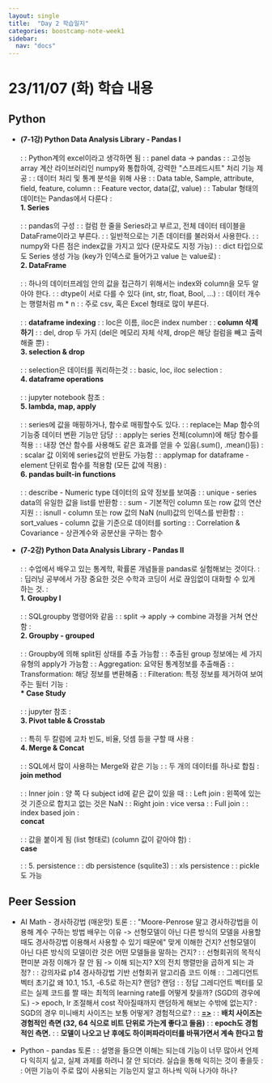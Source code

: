 ```yaml
---
layout: single
title:  "Day 2 학습일지"
categories: boostcamp-note-week1
sidebar:
  nav: "docs"
---
```


# 23/11/07 (화) 학습 내용

<h2>Python</h2>

- <b>(7-1강) Python Data Analysis Library - Pandas I</b><br><br>
: : Python계의 excel이라고 생각하면 됨
: : panel data -> pandas
: : 고성능 array 계산 라이브러리인 numpy와 통합하여, 강력한 "스프레드시트" 처리 기능 제공
: : 데이터 처리 및 통계 분석을 위해 사용
: : Data table, Sample, attribute, field, feature, column
: : Feature vector, data(값, value)
: : Tabular 형태의 데이터는 Pandas에서 다룬다
: <br><b>1. Series</b><br><br>
: : pandas의 구성
: : 컬럼 한 줄을 Series라고 부르고, 전체 데이터 테이블을 DataFrame이라고 부른다.
: : 일반적으로는 기존 데이터를 불러와서 사용한다.
: : numpy와 다른 점은 index값을 가지고 있다 (문자로도 지정 가능)
: : dict 타입으로도 Series 생성 가능 (key가 인덱스로 들어가고 value 는 value로)
: <br><b>2. DataFrame</b><br><br>
: : 하나의 데이터프레임 안의 값을 접근하기 위해서는 index와 column을 모두 알아야 한다.
: : dtype이 서로 다를 수 있다 (int, str, float, Bool, ...)
: : 데이터 개수는 행렬처럼 m * n
: : 주로 csv, 혹은 Excel 형태로 많이 부른다.
<br><br>
: : **dataframe indexing**
: : loc은 이름, iloc은 index number
: : **column 삭제하기**
: : del, drop 두 가지 (del은 메모리 자체 삭제, drop은 해당 컬럼을 빼고 출력해줄 뿐)
: <br><b>3. selection & drop</b><br><br>
: : selection은 데이터를 쿼리하는것
: : basic, loc, iloc selection
: <br><b>4. dataframe operations</b><br><br>
: : jupyter notebook 참조
: <br><b>5. lambda, map, apply</b><br><br>
: : series에 값을 매핑하거나, 함수로 매핑할수도 있다.
: : replace는 Map 함수의 기능중 데이터 변환 기능만 담당
: : apply는 series 전체(column)에 해당 함수를 적용
: : 내장 연산 함수를 사용해도 같은 효과를 얻을 수 있음(.sum(), .mean()등)
: : scalar 값 이외에 series값의 반환도 가능함
: : applymap for dataframe - element 단위로 함수를 적용함 (모든 값에 적용)
: <br><b>6. pandas built-in functions</b><br><br>
: : describe - Numeric type 데이터의 요약 정보를 보여줌
: : unique - series data의 유일한 값을 list를 반환함
: : sum - 기본적인 column 또는 row 값의 연산 지원
: : isnull - column 또는 row 값의 NaN (null)값의 인덱스를 반환함
: : sort_values - column 값을 기준으로 데이터를 sorting
: : Correlation & Covariance - 상관계수와 공분산을 구하는 함수


- <b>(7-2강) Python Data Analysis Library - Pandas II</b><br><br>
: : 수업에서 배우고 있는 통계학, 확률론 개념들을 pandas로 실험해보는 것이다.
: : 딥러닝 공부에서 가장 중요한 것은 수학과 코딩이 서로 끊임없이 대화할 수 있게 하는 것.
: <br><b>1. Groupby I</b><br><br>
: : SQLgroupby 명령어와 같음
: : split -> apply -> combine 과정을 거쳐 연산함
: <br><b>2. Groupby - grouped</b><br><br>
: : Groupby에 의해 split된 상태를 추출 가능함
: : 추출된 group 정보에는 세 가지 유형의 apply가 가능함
: : Aggregation: 요약된 통계정보를 추출해줌
: : Transformation: 해당 정보를 변환해줌
: : Filteration: 특정 정보를 제거하여 보여주는 필터 기능
: <br><b>* Case Study</b><br><br>
: : jupyter 참조
: <br><b>3. Pivot table & Crosstab</b><br><br>
: : 특히 두 칼럼에 교차 빈도, 비율, 덧셈 등을 구할 때 사용
: <br><b>4. Merge & Concat</b><br><br>
: : SQL에서 많이 사용하는 Merge와 같은 기능
: : 두 개의 데이터를 하나로 합침
: <br><b>join method</b><br><br>
: : Inner join : 양 쪽 다 subject id에 같은 값이 있을 때
: : Left join : 왼쪽에 있는 것 기준으로 합치고 없는 것은 NaN
: : Right join : vice versa
: : Full join
: : index based join
: <br><b>concat</b><br><br>
: : 값을 붙이게 됨 (list 형태로) (column 값이 같아야 함)
: <br><b>case</b><br><br>
: : 5. persistence
: : db persistence (squlite3)
: :  xls persistence
: : pickle 도 가능



<h2>Peer Session</h2>

- AI Math - 경사하강법 (매운맛) 토론
: :  "Moore-Penrose 말고 경사하강법을 이용해 계수 구하는 방법 배우는 이유 -> 선형모델이 아닌 다른 방식의 모델을 사용할 때도 경사하강법 이용해서 사용할 수 있기 때문에" 맞게 이해한 건지? 선형모델이 아닌 다른 방식의 모델이란 것은 어떤 모델들을 말하는 건지?
: : 선형회귀의 목적식 편미분  과정 이해가 잘 안 됨 -> 이해 되는지? X의 전치 행렬만을 곱하게 되는 과정?
: : 강의자료 p14 경사하강법 기반 선형회귀 알고리즘 코드 이해
: : 그레디언트 벡터 초기값 왜 10.1, 15.1, -6.5로 하는지? 랜덤? 랜덤
: : 정답 그레디언트 벡터를 모르는 실제 코드를 짤 때는 최적의 learning rate를 어떻게 찾을까? (SGD의 경우에도) -> epoch, lr 조절해서 cost 작아질때까지 랜덤하게 해보는 수밖에 없는지? 
: SGD의 경우 미니배치 사이즈는 보통 어떻게? 경험적으로?
: : **<u>=></u>**
: : **배치 사이즈는 경험적인 측면 (32, 64 식으로 비트 단위로 가는게 좋다고 들음)**
: : **epoch도 경험적인 측면.**
: : **모델이 나오고 난 후에도 하이퍼파라미터를 바꿔가면서 계속 한다고 함**

- Python - pandas 토론
: : 설명을 들으면 이해는 되는데 기능이 너무 많아서 언제 다 익히지 싶고, 실제 과제를 하려니 잘 안 되더라. 실습을 통해 익히는 것이 좋을듯
: : 어떤 기능이 주로 많이 사용되는 기능인지 알고 하나씩 익혀 나가야 하나?
